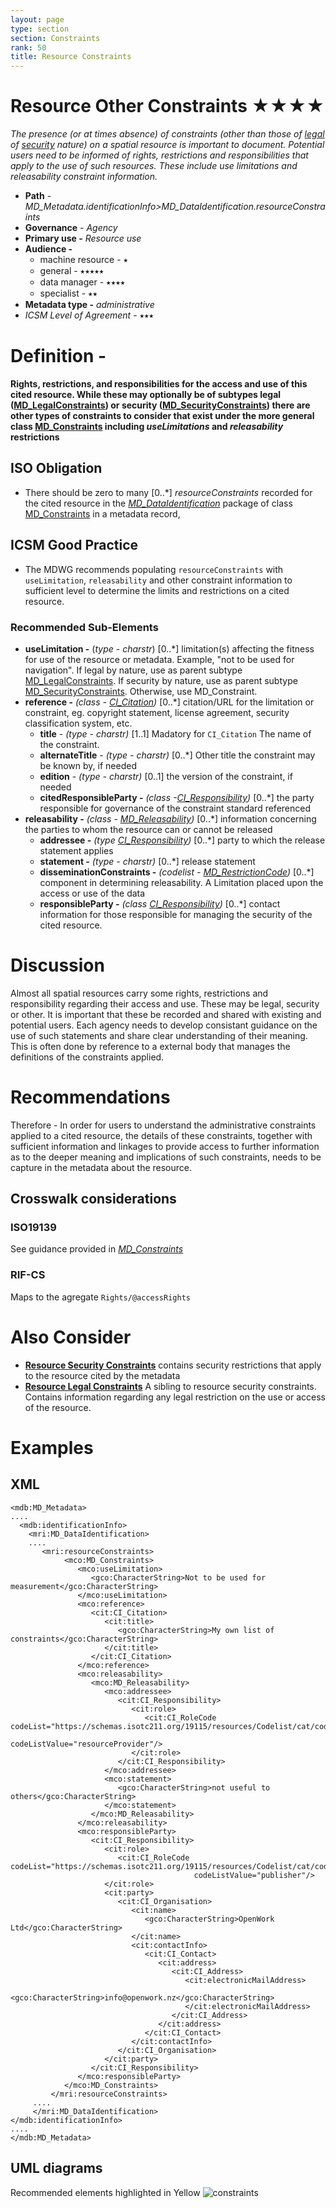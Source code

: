```yaml
---
layout: page
type: section
section: Constraints
rank: 50
title: Resource Constraints
---
```

# Resource Other Constraints ★★★★
*The presence (or at times absence) of constraints (other than those of [legal](./ResourceLegalConstraints) of [security](./ResourceSecurityConstraints) nature) on a spatial resource is important to document. Potential users need to be informed of rights, restrictions and responsibilities that apply to the use of such resources. These include *use limitations* and *releasability* constraint information.*

- **Path** -  *MD_Metadata.identificationInfo>MD_DataIdentification.resourceConstraints*
- **Governance** - *Agency*
- **Primary use -** *Resource use* 
- **Audience -** 
  - machine resource - ⭑ 
  - general - ⭑⭑⭑⭑⭑
  - data manager - ⭑⭑⭑⭑
  - specialist - ⭑⭑
- **Metadata type -** *administrative*
- *ICSM Level of Agreement* - ⭑⭑⭑

# Definition -
**Rights, restrictions, and responsibilities for the access and use of this cited resource.  While these may optionally be of subtypes legal ([MD_LegalConstraints](./class-MD_LegalConstraints)) or security ([MD_SecurityConstraints](./class-MD_SecurityConstraints)) there are other types of constraints to consider that exist under the more general class [MD_Constraints](./class-md_constraints) including *useLimitations* and *releasability* restrictions** 

## ISO Obligation 
- There should be zero to many [0..\*] *resourceConstraints* recorded for the cited resource in the  *[MD_DataIdentification](./class-MD_Dataidentification)* package of class [MD_Constraints](./class-md_constraints) in a metadata record, 

## ICSM Good Practice  
- The MDWG recommends populating  `resourceConstraints`  with `useLimitation`, `releasability` and other constraint information to sufficient level to determine the limits and restrictions on a cited resource.

### Recommended Sub-Elements 
- **useLimitation -** (*type - charstr*) [0..\*] limitation(s) affecting the fitness for use of the resource or metadata. Example, "not to be used for navigation".  If legal by nature, use as parent subtype [MD_LegalConstraints](./ResourceLegalConstraints). If security by nature, use as parent subtype [MD_SecurityConstraints](./MetadataSecurityConstraints). Otherwise, use  MD_Constraint.
- **reference -** *(class - [CI_Citation](./class-CI_Citation))* [0..\*] citation/URL for the limitation or constraint, eg. copyright statement, license agreement, security classification system, etc.
  - **title** - *(type - charstr)*  [1..1] Madatory for `CI_Citation` The name of the constraint.
  - **alternateTitle** - *(type - charstr)* [0..\*] Other title the constraint may be known by, if needed
  - **edition** - *(type - charstr)* [0..1] the version of the constraint, if needed
  - **citedResponsibleParty -** *(class -[CI_Responsibility](./class-CI_Responsibility))* [0..\*]  the party responsible for governance of the constraint standard referenced
- **releasability -** *(class - [MD_Releasability](./class-md_constraints))* [0..\*] information concerning the parties to whom the resource can or cannot be released
  - **addressee -** *(type [CI_Responsibility](./class-CI_Responsibility))* [0..\*] party to which the release statement applies
  - **statement -** *(type - charstr)* [0..\*] release statement
  - **disseminationConstraints -** *(codelist - [MD_RestrictionCode](./class-md_constraints#MD_RestrictionCode---codelist))* [0..\*] component in determining releasability. A Limitation placed upon the access or use of the data
  - **responsibleParty -** *(class [CI_Responsibility](./class-CI_Responsibility))* [0..\*] contact information for those responsible for managing the security of the cited resource.

# Discussion  
Almost all spatial resources carry some rights, restrictions and responsibility regarding their access and use.  These may be legal, security or other.  It is important that these be recorded and shared with existing and potential users.  Each agency needs to develop consistant guidance on the use of such statements and share clear understanding of their meaning.  This is often done by reference to a external body that manages the definitions of the constraints applied.

# Recommendations 
Therefore - In order for users to understand the administrative constraints applied to a cited resource, the details of these constraints, together with sufficient information and linkages to provide access to further information as to the deeper meaning and implications of such constraints, needs to be capture in the metadata about the resource.

## Crosswalk considerations 

### ISO19139 
See guidance provided in *[MD_Constraints](./class-md_constraints)*

### RIF-CS
Maps to the agregate `Rights/@accessRights`

# Also Consider
- **[Resource Security Constraints](./ResourceSecurityConstraints)** contains security restrictions that apply to the resource cited by the metadata
- **[Resource Legal Constraints](./ResourceLegalConstraints)**  A sibling to resource security constraints. Contains information regarding any legal restriction on the use or access of the resource.

# Examples

## XML 

```
<mdb:MD_Metadata>
....
  <mdb:identificationInfo>
    <mri:MD_DataIdentification>
    ....
       <mri:resourceConstraints>
            <mco:MD_Constraints>
               <mco:useLimitation>
                  <gco:CharacterString>Not to be used for measurement</gco:CharacterString>
               </mco:useLimitation>
               <mco:reference>
                  <cit:CI_Citation>
                     <cit:title>
                        <gco:CharacterString>My own list of constraints</gco:CharacterString>
                     </cit:title>
                  </cit:CI_Citation>
               </mco:reference>
               <mco:releasability>
                  <mco:MD_Releasability>
                     <mco:addressee>
                        <cit:CI_Responsibility>
                           <cit:role>
                              <cit:CI_RoleCode codeList="https://schemas.isotc211.org/19115/resources/Codelist/cat/codelists.xml#CI_RoleCode"
                                               codeListValue="resourceProvider"/>
                           </cit:role>
                        </cit:CI_Responsibility>
                     </mco:addressee>
                     <mco:statement>
                        <gco:CharacterString>not useful to others</gco:CharacterString>
                     </mco:statement>
                  </mco:MD_Releasability>
               </mco:releasability>
               <mco:responsibleParty>
                  <cit:CI_Responsibility>
                     <cit:role>
                        <cit:CI_RoleCode codeList="https://schemas.isotc211.org/19115/resources/Codelist/cat/codelists.xml#CI_RoleCode"
                                         codeListValue="publisher"/>
                     </cit:role>
                     <cit:party>
                        <cit:CI_Organisation>
                           <cit:name>
                              <gco:CharacterString>OpenWork Ltd</gco:CharacterString>
                           </cit:name>
                           <cit:contactInfo>
                              <cit:CI_Contact>
                                 <cit:address>
                                    <cit:CI_Address>
                                       <cit:electronicMailAddress>
                                          <gco:CharacterString>info@openwork.nz</gco:CharacterString>
                                       </cit:electronicMailAddress>
                                    </cit:CI_Address>
                                 </cit:address>
                              </cit:CI_Contact>
                           </cit:contactInfo>
                        </cit:CI_Organisation>
                     </cit:party>
                  </cit:CI_Responsibility>
               </mco:responsibleParty>
            </mco:MD_Constraints>
         </mri:resourceConstraints>
     ....
     </mri:MD_DataIdentification>
</mdb:identificationInfo>
....
</mdb:MD_Metadata>
```

## UML diagrams

Recommended elements highlighted in Yellow
![constraints](../images/ResourceOtherConstraintsUML.png)
